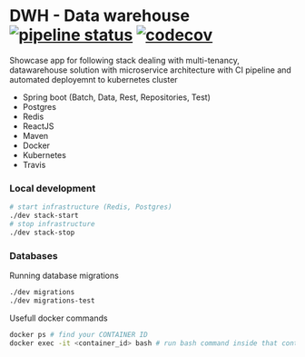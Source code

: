 # DWH - Data warehouse [![pipeline status](https://gitlab.com/marecica2/dwh-datacube/badges/develop/pipeline.svg)](https://gitlab.com/marecica2/dwh/-/commits/develop) [![codecov](https://codecov.io/gh/marecica2/dwh-datacube/branch/develop/graph/badge.svg)](https://codecov.io/gh/marecica2/dwh-datacube)



Showcase app for following stack dealing with multi-tenancy, 
datawarehouse solution with microservice architecture with CI pipeline and automated deployemnt to kubernetes cluster
- Spring boot (Batch, Data, Rest, Repositories, Test)
- Postgres
- Redis
- ReactJS
- Maven
- Docker
- Kubernetes
- Travis 

### Local development
```bash
# start infrastructure (Redis, Postgres)
./dev stack-start 
# stop infrastructure
./dev stack-stop 
```

### Databases

Running database migrations

```bash
./dev migrations
./dev migrations-test
```

Usefull docker commands

```bash
docker ps # find your CONTAINER ID
docker exec -it <container_id> bash # run bash command inside that container
```
